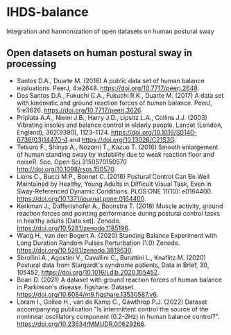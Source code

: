 # IHDS-balance
Integration and harmonization of open datasets on human postural sway

## Open datasets on human postural sway in processing
 - Santos D.A., Duarte M. (2016) A public data set of human balance evaluations. PeerJ, 4:e2648. https://doi.org/10.7717/peerj.2648.  
 - Dos Santos D.A., Fukuchi C.A., Fukuchi R.K., Duarte M. (2017) A data set with kinematic and ground reaction forces of human balance. PeerJ, 5:e3626. https://doi.org/10.7717/peerj.3626.  
 - Priplata A.A., Niemi J.B., Harry J.D., Lipsitz L.A., Collins J.J. (2003) Vibrating insoles and balance control in elderly people. Lancet (London, England), 362(9390), 1123–1124. https://doi.org/10.1016/S0140-6736(03)14470-4 and https://doi.org/10.13026/C21S3G.  
 - Tetsuro F., Shinya A., Nozomi T., Kazuo T. (2016) Smooth enlargement of human standing sway by instability due to weak reaction floor and noiseR. Soc. Open Sci.3150570150570 http://doi.org/10.1098/rsos.150570.  
 - Lions C., Bucci M.P., Bonnet C. (2016) Postural Control Can Be Well Maintained by Healthy, Young Adults in Difficult Visual Task, Even in Sway-Referenced Dynamic Conditions. PLOS ONE 11(10): e0164400. https://doi.org/10.1371/journal.pone.0164400.  
 - Kerkman J., Daffertshofer A., Boonstra T. (2018) Muscle activity, ground reaction forces and pointing performance during postural control tasks in healthy adults [Data set]. Zenodo. https://doi.org/10.5281/zenodo.1185196.  
 - Wang H., van den Bogert A. (2020) Standing Balance Experiment with Long Duration Random Pulses Perturbation (1.0) Zenodo. https://doi.org/10.5281/zenodo.3819630.
 - Sbrollini A., Agostini V., Cavallini C., Burattini L., Knaflitz M. (2020) Postural data from Stargardt's syndrome patients, Data in Brief, 30, 105452,  https://doi.org/10.1016/j.dib.2020.105452.  
 - Boari D. (2021) A dataset with ground reaction forces of human balance in Parkinson's disease. figshare. Dataset. https://doi.org/10.6084/m9.figshare.13530587.v6.  
 - Loram I., Gollee H., van de Kamp C., Gawthrop P.J. (2022) Dataset accompanying publication "Is intermittent control the source of the nonlinear oscillatory component (0.2-2Hz) in human balance control?". https://doi.org/10.23634/MMUDR.00629266.  



